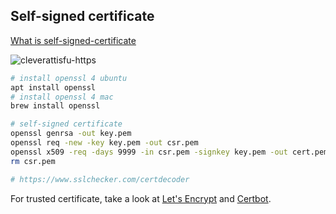 ## Self-signed certificate

[What is self-signed-certificate](https://en.wikipedia.org/wiki/Self-signed_certificate)

![cleverattisfu-https](https.png)

```bash
# install openssl 4 ubuntu
apt install openssl
# install openssl 4 mac
brew install openssl

# self-signed certificate
openssl genrsa -out key.pem
openssl req -new -key key.pem -out csr.pem
openssl x509 -req -days 9999 -in csr.pem -signkey key.pem -out cert.pem
rm csr.pem

# https://www.sslchecker.com/certdecoder
```

For trusted certificate, take a look at [Let's Encrypt](https://letsencrypt.org/i) and [Certbot](https://certbot.eff.org/).
